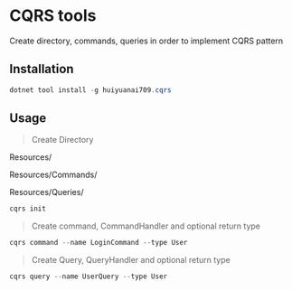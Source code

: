 # CQRS tools

Create directory, commands, queries in order to implement CQRS pattern

## Installation

```C#
dotnet tool install -g huiyuanai709.cqrs
```

## Usage

> Create Directory

Resources/

Resources/Commands/

Resources/Queries/

```C#
cqrs init
```

> Create command, CommandHandler and optional return type

```C#
cqrs command --name LoginCommand --type User
```

> Create Query, QueryHandler and optional return type

```C#
cqrs query --name UserQuery --type User
```